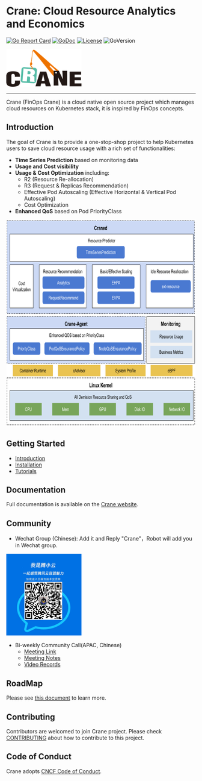 # Crane: Cloud Resource Analytics and Economics

[![Go Report Card](https://goreportcard.com/badge/github.com/gocrane/crane)](https://goreportcard.com/report/github.com/gocrane/crane)
[![GoDoc](https://godoc.org/github.com/gocrane/crane?status.svg)](https://godoc.org/github.com/gocrane/crane)
[![License](https://img.shields.io/github/license/gocrane/crane)](https://www.apache.org/licenses/LICENSE-2.0.html)
![GoVersion](https://img.shields.io/github/go-mod/go-version/gocrane/crane)

<img alt="Crane logo" height="100" src="image/crane.png" title="Crane" width="200"/>

---

Crane (FinOps Crane) is a cloud native open source project which manages cloud resources on Kubernetes stack, it is inspired by FinOps concepts.

## Introduction

The goal of Crane is to provide a one-stop-shop project to help Kubernetes users to save cloud resource usage with a rich set of functionalities:

- **Time Series Prediction** based on monitoring data
- **Usage and Cost visibility**
- **Usage & Cost Optimization** including:
    - R2 (Resource Re-allocation)
    - R3 (Request & Replicas Recommendation)
    - Effective Pod Autoscaling (Effective Horizontal & Vertical Pod Autoscaling)
    - Cost Optimization
- **Enhanced QoS** based on Pod PriorityClass

<img alt="Crane Overview" height="550" src="image/crane-overview.png" width="800"/>

## Getting Started

- [Introduction](https://docs.gocrane.io)
- [Installation](https://docs.gocrane.io/dev/installation/)
- [Tutorials](https://docs.gocrane.io/dev/tutorials/using-effective-hpa-to-scaling-with-effectiveness/)

## Documentation

Full documentation is available on the [Crane website](https://docs.gocrane.io).

## Community

- Wechat Group (Chinese): Add it and Reply "Crane"，Robot will add you in Wechat group.

<img alt="Wechat" src="image/wechat.jpeg" title="Wechat" width="200"/>

- Bi-weekly Community Call(APAC, Chinese)
    - [Meeting Link](https://meeting.tencent.com/dm/SjY20wCJHy5F)
    - [Meeting Notes](https://doc.weixin.qq.com/doc/w3_AHMAlwa_AFU7PT58rVhTFKXV0maR6?scode=AJEAIQdfAAo0gvbrCIAHMAlwa_AFU)
    - [Video Records](https://www.wolai.com/33xC4HB1JXCCH1x8umfioS)

## RoadMap

Please see [this document](https://github.com/gocrane/crane/blob/main/docs/roadmaps/roadmap-1h-2022.md) to learn more.

## Contributing

Contributors are welcomed to join Crane project. Please check [CONTRIBUTING](https://github.com/gocrane/crane/blob/main/CONTRIBUTING.md) about how to contribute to this project.

## Code of Conduct
Crane adopts [CNCF Code of Conduct](https://github.com/cncf/foundation/blob/master/code-of-conduct.md).
